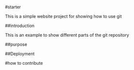 #starter

This is a simple website project for showing how to use git

##introduction

This is an example to show different parts of the git repository

##purpose

##Deployment

#how to contribute